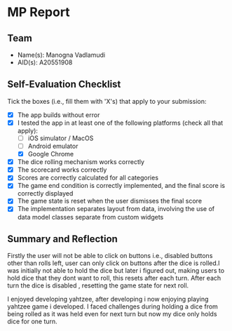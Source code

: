 # MP Report

## Team

- Name(s): Manogna Vadlamudi
- AID(s): A20551908

## Self-Evaluation Checklist

Tick the boxes (i.e., fill them with 'X's) that apply to your submission:

- [X] The app builds without error
- [X] I tested the app in at least one of the following platforms (check all that apply):
  - [ ] iOS simulator / MacOS
  - [ ] Android emulator
  - [X] Google Chrome
- [X] The dice rolling mechanism works correctly
- [X] The scorecard works correctly
- [X] Scores are correctly calculated for all categories
- [X] The game end condition is correctly implemented, and the final score is correctly displayed
- [X] The game state is reset when the user dismisses the final score
- [X] The implementation separates layout from data, involving the use of data model classes separate from custom widgets

## Summary and Reflection
Firstly the user will not be able to click on buttons i.e., disabled buttons other than rolls left, user can only click on buttons after the dice is rolled.I was initially not able to hold the dice but later i figured out, making users to hold dice that they dont want to roll, this resets after each turn. After each turn the dice is disabled , resetting the game state for next roll.

I enjoyed developing yahtzee, after developing i now enjoying playing yahtzee game i developed. I faced challenges during holding a dice from being rolled as it was held even for next turn but now my dice only holds dice for one turn.

